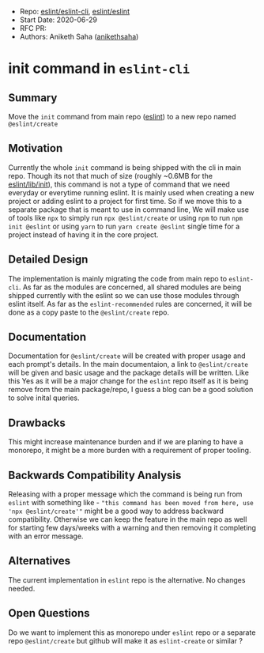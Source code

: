 - Repo: [eslint/eslint-cli](https://github.com/eslint/eslint-cli), [eslint/eslint](https://github.com/eslint/eslint)
- Start Date: 2020-06-29
- RFC PR: 
- Authors: Aniketh Saha ([anikethsaha](https://github.com/anikethsaha))

# init command in `eslint-cli`

## Summary

Move the `init` command from main repo ([eslint](https://github.com/eslint/eslint)) to a new repo named `@eslint/create`

## Motivation

Currently the whole `init` command is being shipped with the cli in main repo. Though its not that much of size (roughly ~0.6MB for the [eslint/lib/init](https://github.com/eslint/eslint/tree/master/lib/init)), this command is not a type of command that we need 
everyday or everytime running eslint. It is mainly used when creating a new project or adding eslint to a project for first time. So if we move this to a separate package that is meant to use in command line, 
We will make use of tools like `npx` to simply run `npx @eslint/create` or using `npm` to run `npm init @eslint` or using `yarn` to run `yarn create @eslint` single time for a project instead of having it in the core project. 

## Detailed Design

<!--
   This is the bulk of the RFC.

   Explain the design with enough detail that someone familiar with ESLint
   can implement it by reading this document. Please get into specifics
   of your approach, corner cases, and examples of how the change will be
   used. Be sure to define any new terms in this section.
-->

The implementation is mainly migrating the code from main repo to `eslint-cli`. As far as the modules are concerned, all shared modules are being shipped currently with the eslint so we can use those modules through eslint itself. 
As far as the `eslint-recommended` rules are concerned, it will be done as a copy paste to the `@eslint/create` repo. 

## Documentation

<!--
    How will this RFC be documented? Does it need a formal announcement
    on the ESLint blog to explain the motivation?
-->
Documentation for `@eslint/create` will be created with proper usage and each prompt's details. In the main documentaion, a link to `@eslint/create` will be given and basic usage and the package details will be written. Like this 
Yes as it will be a major change for the `eslint` repo itself as it is being remove from the main package/repo, I guess a blog can be a good solution to solve inital queries. 

## Drawbacks

<!--
    Why should we *not* do this? Consider why adding this into ESLint
    might not benefit the project or the community. Attempt to think 
    about any opposing viewpoints that reviewers might bring up. 

    Any change has potential downsides, including increased maintenance
    burden, incompatibility with other tools, breaking existing user
    experience, etc. Try to identify as many potential problems with
    implementing this RFC as possible.
-->
This might increase maintenance burden and if we are planing to have a monorepo, it might be a more burden with a requirement of proper tooling. 


## Backwards Compatibility Analysis

<!--
    How does this change affect existing ESLint users? Will any behavior
    change for them? If so, how are you going to minimize the disruption
    to existing users?
-->
Releasing with a proper message which the command is being run from `eslint` with something like - `"this command has been moved from here, use 'npx @eslint/create'"` might be a good way to address backward compatibility. 
Otherwise we can keep the feature in the main repo as well for starting few days/weeks with a warning and then removing it completing with an error message. 

## Alternatives

<!--
    What other designs did you consider? Why did you decide against those?

    This section should also include prior art, such as whether similar
    projects have already implemented a similar feature.
-->
The current implementation in `eslint` repo is the alternative. No changes needed. 

## Open Questions

<!--
    This section is optional, but is suggested for a first draft.

    What parts of this proposal are you unclear about? What do you
    need to know before you can finalize this RFC?

    List the questions that you'd like reviewers to focus on. When
    you've received the answers and updated the design to reflect them, 
    you can remove this section.
-->

Do we want to implement this as monorepo under `eslint` repo or a separate repo `@eslint/create` but github will make it as `eslint-create` or similar ?
